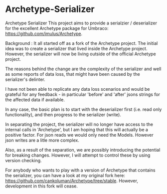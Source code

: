 Archetype-Serializer
=======================

Archetype Serializer
This project aims to provide a serialzier / deserializer for the excellent Archetype package for Umbraco: https://github.com/imulus/Archetype.
 
Background : It all started off as a fork of the Archetype project. The initial idea was to create a serializer that lived inside the Archetype project. However, the serializer will now be living outside of the official Archetype project. 

The reasons behind the change are the complexity of the serializer and well as some reports of data loss, that might have been caused by the serializer's delinter.

I have not been able to replicate any data loss scenarios and would be grateful for any feedback - in particular 'before' and 'after' jsons strings for the affected data if available.

In any case, the basic plan is to start with the deserializer first (i.e. read only functionality), and then progress to the serializer (write).

In separating the project, the serializer will no longer have access to the internal calls in 'Archetype', but I am hoping that this will actually be a positive factor. For json reads we would only need the Models. However json writes are a litle more complex.

Also, as a result of the separation, we are possibly introducing the potential for breaking changes. However, I will attempt to control these by using version checking.

For anybody who wants to play with a version of Archetype that contains the serializer, you can have a look at my original fork here: https://github.com/cankoluman/Archetype/tree/stable. However, development in this fork will cease.

